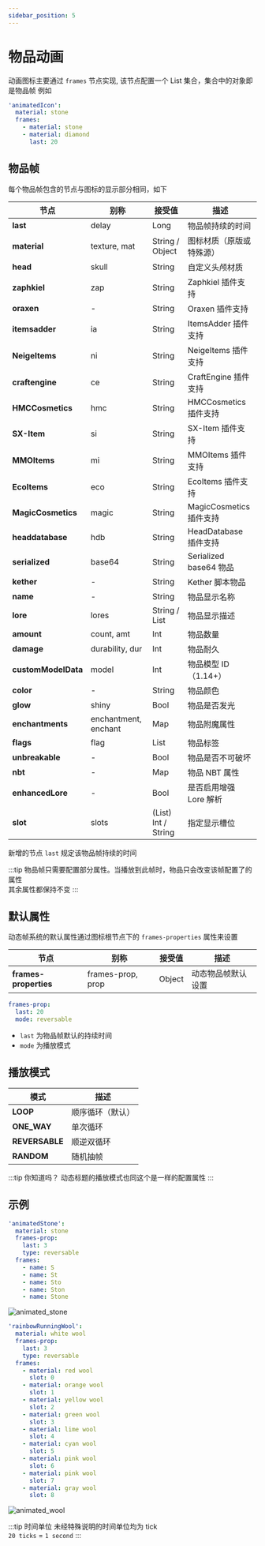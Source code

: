 ```yaml
---
sidebar_position: 5
---
```


# 物品动画

动画图标主要通过 `frames` 节点实现, 该节点配置一个 List 集合，集合中的对象即是物品帧
例如

```yaml
'animatedIcon':
  material: stone
  frames:
    - material: stone
    - material: diamond
      last: 20
```

## 物品帧

每个物品帧包含的节点与图标的显示部分相同，如下

| **节点**            | 别称                   | 接受值                 | 描述                   |
|---------------------|----------------------|---------------------|-----------------------------|
| **last**            | delay                | Long                | 物品帧持续的时间             |
| **material**        | texture, mat         | String / Object     | 图标材质（原版或特殊源）      |
| **head**            | skull                | String              | 自定义头颅材质               |
| **zaphkiel**        | zap                  | String              | Zaphkiel 插件支持           |
| **oraxen**          | -                    | String              | Oraxen 插件支持             |
| **itemsadder**      | ia                   | String              | ItemsAdder 插件支持         |
| **NeigeItems**      | ni                   | String              | NeigeItems 插件支持         |
| **craftengine**     | ce                   | String              | CraftEngine 插件支持        |
| **HMCCosmetics**    | hmc                  | String              | HMCCosmetics 插件支持       |
| **SX-Item**         | si                   | String              | SX-Item 插件支持            |
| **MMOItems**        | mi                   | String              | MMOItems 插件支持           |
| **EcoItems**        | eco                  | String              | EcoItems 插件支持           |
| **MagicCosmetics**  | magic                | String              | MagicCosmetics 插件支持     |
| **headdatabase**    | hdb                  | String              | HeadDatabase 插件支持       |
| **serialized**      | base64               | String              | Serialized base64 物品      |
| **kether**          | -                    | String              | Kether 脚本物品             |
| **name**            | -                    | String              | 物品显示名称                |
| **lore**            | lores                | String / List       | 物品显示描述                |
| **amount**          | count, amt           | Int                 | 物品数量                    |
| **damage**          | durability, dur      | Int                 | 物品耐久                    |
| **customModelData** | model                | Int                 | 物品模型 ID （1.14+）       |
| **color**           | -                    | String              | 物品颜色                    |
| **glow**            | shiny                | Bool                | 物品是否发光                |
| **enchantments**    | enchantment, enchant | Map                 | 物品附魔属性                |
| **flags**           | flag                 | List                | 物品标签                    |
| **unbreakable**     | -                    | Bool                | 物品是否不可破坏            |
| **nbt**             | -                    | Map                 | 物品 NBT 属性               |
| **enhancedLore**    | -                    | Bool                | 是否启用增强 Lore 解析      |
| **slot**            | slots                | (List) Int / String | 指定显示槽位                |

新增的节点 `last` 规定该物品帧持续的时间

:::tip
物品帧只需要配置部分属性。当播放到此帧时，物品只会改变该帧配置了的属性  
其余属性都保持不变
:::

## 默认属性

动态帧系统的默认属性通过图标根节点下的 `frames-properties` 属性来设置

| **节点**                | 别称                | 接受值    | 描述        |
|-----------------------|-------------------|--------|-----------|
| **frames-properties** | frames-prop, prop | Object | 动态物品帧默认设置 |

```yaml
frames-prop:
  last: 20
  mode: reversable
```

- `last` 为物品帧默认的持续时间
- `mode` 为播放模式

## 播放模式

| **模式**         | 描述           |
|----------------|------------------|
| **LOOP**       | 顺序循环（默认） |
| **ONE_WAY**    | 单次循环         |
| **REVERSABLE** | 顺逆双循环       |
| **RANDOM**     | 随机抽帧         |

:::tip 你知道吗？
动态标题的播放模式也同这个是一样的配置属性
:::

## 示例

```yaml title=具有动态名称的石头
'animatedStone':
  material: stone
  frames-prop:
    last: 3
    type: reversable
  frames:
    - name: S
    - name: St
    - name: Sto
    - name: Ston
    - name: Stone
```
![animated_stone](/res/demo_animated_stone.gif)

```yaml title=来回跑的彩虹羊毛
'rainbowRunningWool':
  material: white wool
  frames-prop:
    last: 3
    type: reversable
  frames:
    - material: red wool
      slot: 0
    - material: orange wool
      slot: 1
    - material: yellow wool
      slot: 2
    - material: green wool
      slot: 3
    - material: lime wool
      slot: 4
    - material: cyan wool
      slot: 5
    - material: pink wool
      slot: 6
    - material: pink wool
      slot: 7
    - material: gray wool
      slot: 8
```

![animated_wool](/res/demo_animated_wool.gif)

:::tip 时间单位
未经特殊说明的时间单位均为 tick  
`20 ticks` = `1 second`
:::
